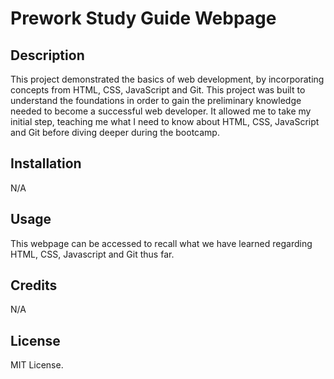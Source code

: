 # Prework Study Guide Webpage

## Description

This project demonstrated the basics of web development, by incorporating concepts from HTML, CSS, JavaScript and Git. This project was built to understand the foundations in order to gain the preliminary knowledge needed to become a successful web developer. It allowed me to take my initial step, teaching me what I need to know about HTML, CSS, JavaScript and Git before diving deeper during the bootcamp. 

## Installation

N/A

## Usage

This webpage can be accessed to recall what we have learned regarding HTML, CSS, Javascript and Git thus far.

## Credits

N/A

## License

MIT License. 